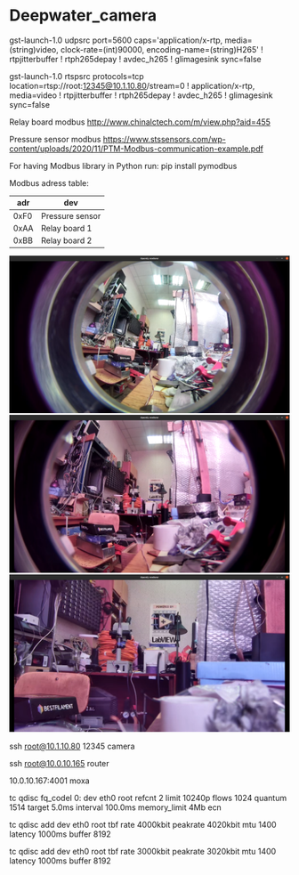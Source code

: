 # Deepwater_camera

gst-launch-1.0 udpsrc port=5600 caps='application/x-rtp, media=(string)video, clock-rate=(int)90000, encoding-name=(string)H265' ! rtpjitterbuffer ! rtph265depay ! avdec_h265 ! glimagesink sync=false

gst-launch-1.0 rtspsrc protocols=tcp location=rtsp://root:12345@10.1.10.80/stream=0 ! application/x-rtp, media=video ! rtpjitterbuffer ! rtph265depay ! avdec_h265 ! glimagesink sync=false

Relay board modbus
http://www.chinalctech.com/m/view.php?aid=455

Pressure sensor modbus
https://www.stssensors.com/wp-content/uploads/2020/11/PTM-Modbus-communication-example.pdf

For having Modbus library in Python run:
pip install pymodbus

Modbus adress table:

| adr  | dev             |
|------|-----------------|
| 0xF0 | Pressure sensor |
| 0xAA | Relay board 1   |
| 0xBB | Relay board 2   |


![1.7mm](/cam/1.7mm.png)
![2.5mm](/cam/2.5mm.png)
![5mm](/cam/5mm.png)

ssh root@10.1.10.80 12345 camera

ssh root@10.0.10.165 router

10.0.10.167:4001 moxa

tc qdisc fq_codel 0: dev eth0 root refcnt 2 limit 10240p flows 1024 quantum 1514 target 5.0ms interval 100.0ms memory_limit 4Mb ecn

tc qdisc add dev eth0 root tbf rate 4000kbit peakrate 4020kbit mtu 1400 latency 1000ms buffer 8192

tc qdisc add dev eth0 root tbf rate 3000kbit peakrate 3020kbit mtu 1400 latency 1000ms buffer 8192



